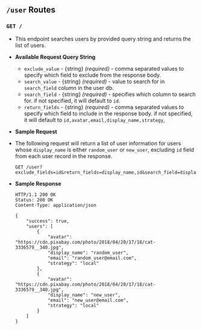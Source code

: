 `/user` Routes
----
### `GET /`

- This endpoint searches users by provided query string and returns the list of users.
  
* **Available Request Query String**
    - `exclude_value` - {string} _(required)_ - comma separated values to specify which field to exclude from the response body.
    - `search_value` - {string} _(required)_ - value to search for in `search_field` column in the user db.
    - `search_field` - {string} _(required)_ - specifies which column to search for. if not specified, it will default to `id`.
    - `return_fields` - {string} _(required)_ - comma separated values to specify which field to include in the response body. if not specified, it will default to `id,avatar,email,display_name,strategy`,
    
* **Sample Request**
- The following request will return a list of user information for users whose `display_name` is either `random_user` or `new_user`, excluding `id` field from each user record in the response.
    ```
    GET /user?exclude_fields=id&return_fields=display_name,id&search_field=display_name&search_value=random_user,new_user
    ```
* **Sample Response**

    ```
    HTTP/1.1 200 OK
    Status: 200 OK
    Content-Type: application/json
    
    {
        "success": true,
        "users": [
            {
                "avatar": "https://cdn.pixabay.com/photo/2018/04/20/17/18/cat-3336579__340.jpg",
                "display_name": "random_user",
                "email": "random_user@email.com",
                "strategy": "local"
            },
            {
                "avatar": "https://cdn.pixabay.com/photo/2018/04/20/17/18/cat-3336579__340.jpg",
                "display_name": "new_user",
                "email": "new_user@email.com",
                "strategy": "local"
            }
        ]
    }
    ```
